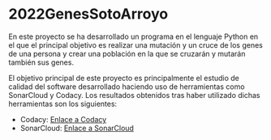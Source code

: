 # 2022GenesSotoArroyo  
En este proyecto se ha desarrollado un programa en el lenguaje Python en el que el principal objetivo es realizar una mutación y un cruce de los genes de una persona  y crear una población en la que se cruzarán y mutarán también sus genes.  

El objetivo principal de este proyecto es principalmente el estudio de calidad del software desarrollado haciendo uso de herramientas como SonarCloud y Codacy. Los resultados obtenidos tras haber utilizado dichas herramientas son los siguientes:  
- Codacy:  [Enlace a Codacy](https://app.codacy.com/gh/PRIS2/2022GenesSotoArroyo/dashboard)   
- SonarCloud:  [Enlace a SonarCloud]()  
